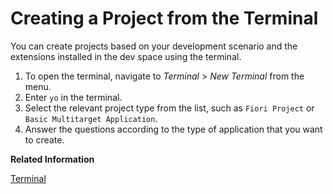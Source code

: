 <!-- loioc29e1a3a652242e089af453c2177249a -->

# Creating a Project from the Terminal

You can create projects based on your development scenario and the extensions installed in the dev space using the terminal.

1.  To open the terminal, navigate to *Terminal* \> *New Terminal* from the menu.
2.  Enter `yo` in the terminal.
3.  Select the relevant project type from the list, such as `Fiori Project` or `Basic Multitarget Application`.
4.  Answer the questions according to the type of application that you want to create.

**Related Information**  


[Terminal](terminal-c8b4ae9.md "Opening the integrated terminal allows you to access the underlying system. The terminal is a convenient tool because you don't need to switch windows or change the state of an existing terminal to perform a quick command-line task.")

